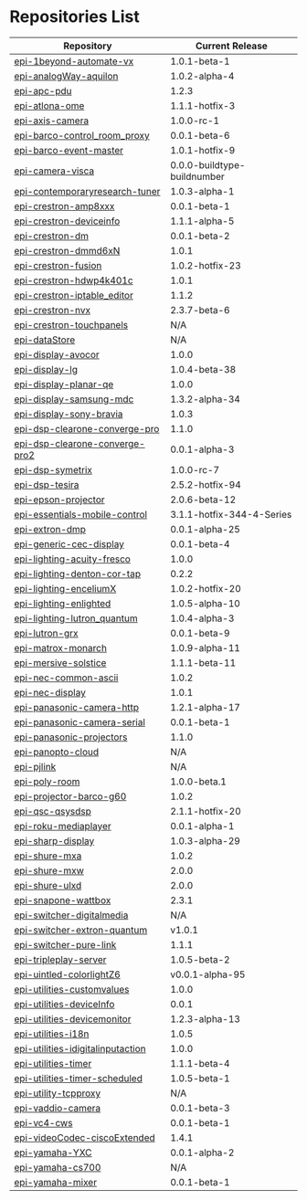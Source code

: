 # Repositories List

| Repository | Current Release |
|------------|-----------------|
| [epi-1beyond-automate-vx](https://github.com/PepperDash/epi-1beyond-automate-vx) | 1.0.1-beta-1 |
| [epi-analogWay-aquilon](https://github.com/PepperDash/epi-analogWay-aquilon) | 1.0.2-alpha-4 |
| [epi-apc-pdu](https://github.com/PepperDash/epi-apc-pdu) | 1.2.3 |
| [epi-atlona-ome](https://github.com/PepperDash/epi-atlona-ome) | 1.1.1-hotfix-3 |
| [epi-axis-camera](https://github.com/PepperDash/epi-axis-camera) | 1.0.0-rc-1 |
| [epi-barco-control_room_proxy](https://github.com/PepperDash/epi-barco-control_room_proxy) | 0.0.1-beta-6 |
| [epi-barco-event-master](https://github.com/PepperDash/epi-barco-event-master) | 1.0.1-hotfix-9 |
| [epi-camera-visca](https://github.com/PepperDash/epi-camera-visca) | 0.0.0-buildtype-buildnumber |
| [epi-contemporaryresearch-tuner](https://github.com/PepperDash/epi-contemporaryresearch-tuner) | 1.0.3-alpha-1 |
| [epi-crestron-amp8xxx](https://github.com/PepperDash/epi-crestron-amp8xxx) | 0.0.1-beta-1 |
| [epi-crestron-deviceinfo](https://github.com/PepperDash/epi-crestron-deviceinfo) | 1.1.1-alpha-5 |
| [epi-crestron-dm](https://github.com/PepperDash/epi-crestron-dm) | 0.0.1-beta-2 |
| [epi-crestron-dmmd6xN](https://github.com/PepperDash/epi-crestron-dmmd6xN) | 1.0.1 |
| [epi-crestron-fusion](https://github.com/PepperDash/epi-crestron-fusion) | 1.0.2-hotfix-23 |
| [epi-crestron-hdwp4k401c](https://github.com/PepperDash/epi-crestron-hdwp4k401c) | 1.0.1 |
| [epi-crestron-iptable_editor](https://github.com/PepperDash/epi-crestron-iptable_editor) | 1.1.2 |
| [epi-crestron-nvx](https://github.com/PepperDash/epi-crestron-nvx) | 2.3.7-beta-6 |
| [epi-crestron-touchpanels](https://github.com/PepperDash/epi-crestron-touchpanels) | N/A |
| [epi-dataStore](https://github.com/PepperDash/epi-dataStore) | N/A |
| [epi-display-avocor](https://github.com/PepperDash/epi-display-avocor) | 1.0.0 |
| [epi-display-lg](https://github.com/PepperDash/epi-display-lg) | 1.0.4-beta-38 |
| [epi-display-planar-qe](https://github.com/PepperDash/epi-display-planar-qe) | 1.0.0 |
| [epi-display-samsung-mdc](https://github.com/PepperDash/epi-display-samsung-mdc) | 1.3.2-alpha-34 |
| [epi-display-sony-bravia](https://github.com/PepperDash/epi-display-sony-bravia) | 1.0.3 |
| [epi-dsp-clearone-converge-pro](https://github.com/PepperDash/epi-dsp-clearone-converge-pro) | 1.1.0 |
| [epi-dsp-clearone-converge-pro2](https://github.com/PepperDash/epi-dsp-clearone-converge-pro2) | 0.0.1-alpha-3 |
| [epi-dsp-symetrix](https://github.com/PepperDash/epi-dsp-symetrix) | 1.0.0-rc-7 |
| [epi-dsp-tesira](https://github.com/PepperDash/epi-dsp-tesira) | 2.5.2-hotfix-94 |
| [epi-epson-projector](https://github.com/PepperDash/epi-epson-projector) | 2.0.6-beta-12 |
| [epi-essentials-mobile-control](https://github.com/PepperDash/epi-essentials-mobile-control) | 3.1.1-hotfix-344-4-Series |
| [epi-extron-dmp](https://github.com/PepperDash/epi-extron-dmp) | 0.0.1-alpha-25 |
| [epi-generic-cec-display](https://github.com/PepperDash/epi-generic-cec-display) | 0.0.1-beta-4 |
| [epi-lighting-acuity-fresco](https://github.com/PepperDash/epi-lighting-acuity-fresco) | 1.0.0 |
| [epi-lighting-denton-cor-tap](https://github.com/PepperDash/epi-lighting-denton-cor-tap) | 0.2.2 |
| [epi-lighting-enceliumX](https://github.com/PepperDash/epi-lighting-enceliumX) | 1.0.2-hotfix-20 |
| [epi-lighting-enlighted](https://github.com/PepperDash/epi-lighting-enlighted) | 1.0.5-alpha-10 |
| [epi-lighting-lutron_quantum](https://github.com/PepperDash/epi-lighting-lutron_quantum) | 1.0.4-alpha-3 |
| [epi-lutron-grx](https://github.com/PepperDash/epi-lutron-grx) | 0.0.1-beta-9 |
| [epi-matrox-monarch](https://github.com/PepperDash/epi-matrox-monarch) | 1.0.9-alpha-11 |
| [epi-mersive-solstice](https://github.com/PepperDash/epi-mersive-solstice) | 1.1.1-beta-11 |
| [epi-nec-common-ascii](https://github.com/PepperDash/epi-nec-common-ascii) | 1.0.2 |
| [epi-nec-display](https://github.com/PepperDash/epi-nec-display) | 1.0.1 |
| [epi-panasonic-camera-http](https://github.com/PepperDash/epi-panasonic-camera-http) | 1.2.1-alpha-17 |
| [epi-panasonic-camera-serial](https://github.com/PepperDash/epi-panasonic-camera-serial) | 0.0.1-beta-1 |
| [epi-panasonic-projectors](https://github.com/PepperDash/epi-panasonic-projectors) | 1.1.0 |
| [epi-panopto-cloud](https://github.com/PepperDash/epi-panopto-cloud) | N/A |
| [epi-pjlink](https://github.com/PepperDash/epi-pjlink) | N/A |
| [epi-poly-room](https://github.com/PepperDash/epi-poly-room) | 1.0.0-beta.1 |
| [epi-projector-barco-g60](https://github.com/PepperDash/epi-projector-barco-g60) | 1.0.2 |
| [epi-qsc-qsysdsp](https://github.com/PepperDash/epi-qsc-qsysdsp) | 2.1.1-hotfix-20 |
| [epi-roku-mediaplayer](https://github.com/PepperDash/epi-roku-mediaplayer) | 0.0.1-alpha-1 |
| [epi-sharp-display](https://github.com/PepperDash/epi-sharp-display) | 1.0.3-alpha-29 |
| [epi-shure-mxa](https://github.com/PepperDash/epi-shure-mxa) | 1.0.2 |
| [epi-shure-mxw](https://github.com/PepperDash/epi-shure-mxw) | 2.0.0 |
| [epi-shure-ulxd](https://github.com/PepperDash/epi-shure-ulxd) | 2.0.0 |
| [epi-snapone-wattbox](https://github.com/PepperDash/epi-snapone-wattbox) | 2.3.1 |
| [epi-switcher-digitalmedia](https://github.com/PepperDash/epi-switcher-digitalmedia) | N/A |
| [epi-switcher-extron-quantum](https://github.com/PepperDash/epi-switcher-extron-quantum) | v1.0.1 |
| [epi-switcher-pure-link](https://github.com/PepperDash/epi-switcher-pure-link) | 1.1.1 |
| [epi-tripleplay-server](https://github.com/PepperDash/epi-tripleplay-server) | 1.0.5-beta-2 |
| [epi-uintled-colorlightZ6](https://github.com/PepperDash/epi-uintled-colorlightZ6) | v0.0.1-alpha-95 |
| [epi-utilities-customvalues](https://github.com/PepperDash/epi-utilities-customvalues) | 1.0.0 |
| [epi-utilities-deviceInfo](https://github.com/PepperDash/epi-utilities-deviceInfo) | 0.0.1 |
| [epi-utilities-devicemonitor](https://github.com/PepperDash/epi-utilities-devicemonitor) | 1.2.3-alpha-13 |
| [epi-utilities-i18n](https://github.com/PepperDash/epi-utilities-i18n) | 1.0.5 |
| [epi-utilities-idigitalinputaction](https://github.com/PepperDash/epi-utilities-idigitalinputaction) | 1.0.0 |
| [epi-utilities-timer](https://github.com/PepperDash/epi-utilities-timer) | 1.1.1-beta-4 |
| [epi-utilities-timer-scheduled](https://github.com/PepperDash/epi-utilities-timer-scheduled) | 1.0.5-beta-1 |
| [epi-utility-tcpproxy](https://github.com/PepperDash/epi-utility-tcpproxy) | N/A |
| [epi-vaddio-camera](https://github.com/PepperDash/epi-vaddio-camera) | 0.0.1-beta-3 |
| [epi-vc4-cws](https://github.com/PepperDash/epi-vc4-cws) | 0.0.1-beta-1 |
| [epi-videoCodec-ciscoExtended](https://github.com/PepperDash/epi-videoCodec-ciscoExtended) | 1.4.1 |
| [epi-yamaha-YXC](https://github.com/PepperDash/epi-yamaha-YXC) | 0.0.1-alpha-2 |
| [epi-yamaha-cs700](https://github.com/PepperDash/epi-yamaha-cs700) | N/A |
| [epi-yamaha-mixer](https://github.com/PepperDash/epi-yamaha-mixer) | 0.0.1-beta-1 |
